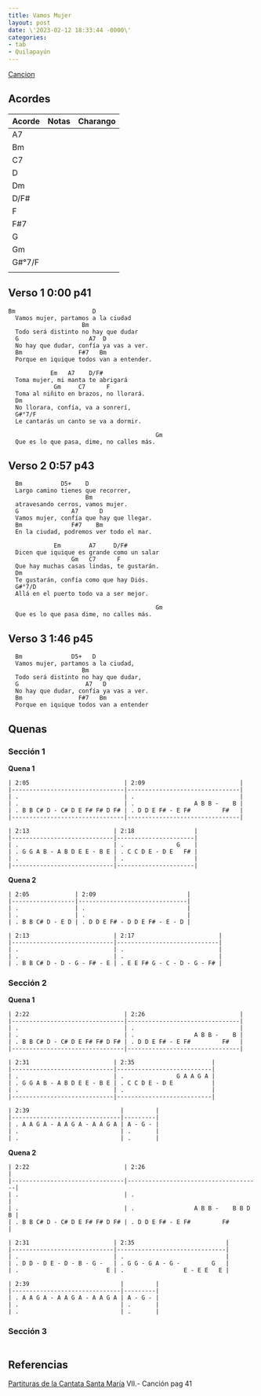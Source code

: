 ```yaml
---
title: Vamos Mujer
layout: post
date: \'2023-02-12 18:33:44 -0000\'
categories:
- tab
- Quilapayún
---
```



[Cancion](https://www.youtube.com/watch?v=W3NWMKPG6D8)

## Acordes

| Acorde | Notas | Charango |
|--------|-------|----------|
| A7     |       |          |
| Bm     |       |          |
| C7     |       |          |
| D      |       |          |
| Dm     |       |          |
| D/F#   |       |          |
| F      |       |          |
| F#7    |       |          |
| G      |       |          |
| Gm     |       |          |
| G#°7/F |       |          |
|        |       |          |

## Verso 1 0:00 p41
~~~
Bm                      D
  Vamos mujer, partamos a la ciudad
                     Bm
  Todo será distinto no hay que dudar
  G                    A7  D
  No hay que dudar, confía ya vas a ver.
  Bm                F#7   Bm
  Porque en iquique todos van a entender.
            
            Em   A7    D/F#
  Toma mujer, mi manta te abrigará
             Gm     C7      F
  Toma al niñito en brazos, no llorará.
  Dm 
  No llorara, confía, va a sonrerí,
  G#°7/F   
  Le cantarás un canto se va a dormir.
  
                                          Gm
  Que es lo que pasa, dime, no calles más.
~~~


## Verso 2 0:57 p43

~~~
  Bm           D5+    D 
  Largo camino tienes que recorrer,
                      Bm 
  atravesando cerros, vamos mujer.
  G               A7      D 
  Vamos mujer, confía que hay que llegar.
  Bm              F#7    Bm
  En la ciudad, podremos ver todo el mar.

             Em        A7     D/F#
  Dicen que iquique es grande como un salar
                  Gm   C7      F
  Que hay muchas casas lindas, te gustarán.
  Dm 
  Te gustarán, confía como que hay Diós.
  G#°7/D 
  Allá en el puerto todo va a ser mejor.

                                          Gm
  Que es lo que pasa dime, no calles más.
~~~

## Verso 3 1:46 p45
~~~
  Bm              D5+   D 
  Vamos mujer, partamos a la ciudad,
                     Bm 
  Todo será distinto no hay que dudar,
  G                   A7   D 
  No hay que dudar, confía ya vas a ver.
  Bm                F#7   Bm
  Porque en iquique todos van a entender
~~~

## Quenas

### Sección 1

**Quena 1**

~~~
| 2:05                           | 2:09                           |
|--------------------------------|--------------------------------|
| .                              | .                              |
| .                              | .                 A B B -    B |
| . B B C# D - C# D E F# F# D F# | . D D E F# - E F#         F#   |
|--------------------------------|--------------------------------|

| 2:13                        | 2:18                 |
|-----------------------------|----------------------|
| .                           | .               G    |
| . G G A B - A B D E E - B E | . C C D E - D E   F# |
| .                           | .                    |
|-----------------------------|----------------------|
~~~

**Quena 2**

~~~
| 2:05             | 2:09                          |
|------------------|-------------------------------|
| .                | .                             |
| .                | .                             |
| . B B C# D - E D | . D D E F# - D D E F# - E - D |

| 2:13                        | 2:17                        |
|-----------------------------|-----------------------------|
| .                           | .                           |
| .                           | .                           |
| . B B C# D - D - G - F# - E | . E E F# G - C - D - G - F# |
~~~

### Sección 2

**Quena 1**

~~~
| 2:22                           | 2:26                           |
|--------------------------------|--------------------------------|
| .                              | .                              |
| .                              | .                 A B B -    B |
| . B B C# D - C# D E F# F# D F# | . D D E F# - E F#         F#   |
|--------------------------------|--------------------------------|

| 2:31                        | 2:35                      |
|-----------------------------|---------------------------|
| .                           | .               G A A G A |
| . G G A B - A B D E E - B E | . C C D E - D E           |
| .                           | .                         |
|-----------------------------|---------------------------|

| 2:39                          |         |
|-------------------------------|---------|
| . A A G A - A A G A - A A G A | A - G - |
| .                             | .       |
| .                             | .       |
~~~

**Quena 2**

~~~
| 2:22                           | 2:26                                 |
|--------------------------------|--------------------------------------|
| .                              | .                                    |
| .                              | .                 A B B -    B B D B |
| . B B C# D - C# D E F# F# D F# | . D D E F# - E F#         F#         |

| 2:31                        | 2:35                          |
|-----------------------------|-------------------------------|
| .                           | .                             |
| . D D - D E - D - B - G -   | . G G - G A - G -         G   |
| .                         E | .                 E - E E   E |

| 2:39                          |         |
|-------------------------------|---------|
| . A A G A - A A G A - A A G A | A - G - |
| .                             | .       |
| .                             | .       |
~~~

### Sección 3

~~~
~~~


## Referencias

[Partituras de la Cantata Santa María](http://www.memoriachilena.gob.cl/602/w3-article-54105.html) VII.- Canción pag 41

